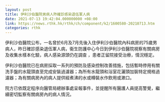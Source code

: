```yaml
---
layout: post
title: 伊利沙伯醫院男病人昨確診感染退伍軍人病
date: 2021-07-13 19:42:04.000000000 +08:00
link: https://news.rthk.hk/rthk/ch/component/k2/1600580-20210713.htm
categories: rthk
---
```


伊利沙伯醫院公布，一名曾於6月及7月先後入住伊利沙伯醫院內科病房的75歲男病人，昨日確診感染退伍軍人病，衞生防護中心今日到伊利沙伯醫院視察有關病房及收集水樣本化驗，病人感染源頭仍在調查 ，患者正留院接受治療，情況穩定。
 
伊利沙伯醫院已在病房採取一系列的預防及感染控制改善措施，包括暫時停用有關洗手盤的水龍頭直至完成安裝過濾器；為所有水龍頭和浴室花灑頭加裝特定規格過濾器；為有關病房內的病人提供經煮沸的水或樽裝水作飲用或漱口。
 
院方已依既定程序向醫管局總辦事處呈報事件，並提醒所有醫護人員提高警覺，繼續密切監察有關病房內的病人情況。
